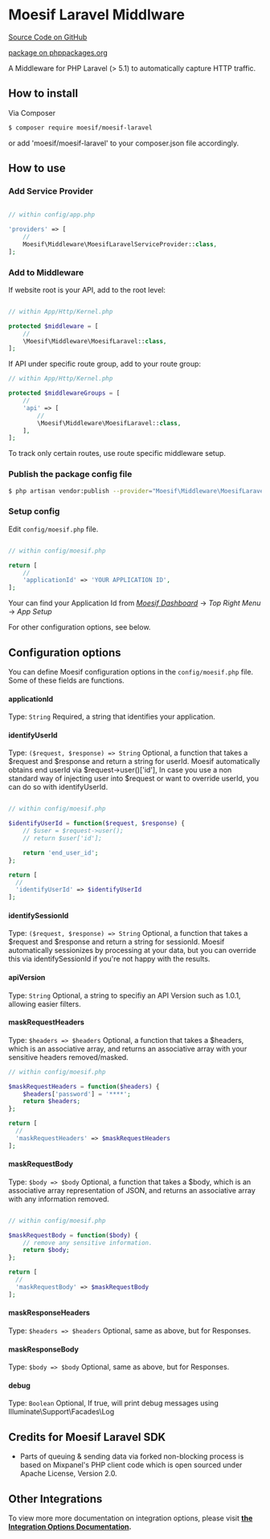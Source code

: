 # Moesif Laravel Middlware

[Source Code on GitHub](https://github.com/moesif/moesif-laravel)

[package on phppackages.org](https://phppackages.org/s/moesif%20laravel)

A Middleware for PHP Laravel (> 5.1) to automatically capture HTTP traffic.

## How to install

Via Composer

```bash
$ composer require moesif/moesif-laravel
```
or add 'moesif/moesif-laravel' to your composer.json file accordingly.

## How to use

### Add Service Provider

```php

// within config/app.php

'providers' => [
    //
    Moesif\Middleware\MoesifLaravelServiceProvider::class,
];
```

### Add to Middleware

If website root is your API, add to the root level:

```php

// within App/Http/Kernel.php

protected $middleware = [
    //
    \Moesif\Middleware\MoesifLaravel::class,
];

```

If API under specific route group, add to your route group:

```php
// within App/Http/Kernel.php

protected $middlewareGroups = [
    //
    'api' => [
        //
        \Moesif\Middleware\MoesifLaravel::class,
    ],
];
```

To track only certain routes, use route specific middleware setup.


### Publish the package config file

```bash
$ php artisan vendor:publish --provider="Moesif\Middleware\MoesifLaravelServiceProvider"
```

### Setup config

Edit `config/moesif.php` file.

```php

// within config/moesif.php

return [
    //
    'applicationId' => 'YOUR APPLICATION ID',
];
```

Your can find your Application Id from [_Moesif Dashboard_](https://www.moesif.com/) -> _Top Right Menu_ -> _App Setup_

For other configuration options, see below.

## Configuration options

You can define Moesif configuration options in the `config/moesif.php` file. Some of these fields are functions.

#### applicationId
Type: `String`
Required, a string that identifies your application.

#### identifyUserId
Type: `($request, $response) => String`
Optional, a function that takes a $request and $response and return a string for userId. Moesif automatically obtains end userId via $request->user()['id'], In case you use a non standard way of injecting user into $request or want to override userId, you can do so with identifyUserId.

```php

// within config/moesif.php

$identifyUserId = function($request, $response) {
    // $user = $request->user();
    // return $user['id'];

    return 'end_user_id';
};
```

```php
return [
  //
  'identifyUserId' => $identifyUserId
];
```

#### identifySessionId
Type: `($request, $response) => String`
Optional, a function that takes a $request and $response and return a string for sessionId. Moesif automatically sessionizes by processing at your data, but you can override this via identifySessionId if you're not happy with the results.

#### apiVersion
Type: `String`
Optional, a string to specifiy an API Version such as 1.0.1, allowing easier filters.

#### maskRequestHeaders
Type: `$headers => $headers`
Optional, a function that takes a $headers, which is an associative array, and
returns an associative array with your sensitive headers removed/masked.

```php
// within config/moesif.php

$maskRequestHeaders = function($headers) {
    $headers['password'] = '****';
    return $headers;
};

return [
  //
  'maskRequestHeaders' => $maskRequestHeaders
];
```

#### maskRequestBody
Type: `$body => $body`
Optional, a function that takes a $body, which is an associative array representation of JSON, and
returns an associative array with any information removed.

```php

// within config/moesif.php

$maskRequestBody = function($body) {
    // remove any sensitive information.
    return $body;
};

return [
  //
  'maskRequestBody' => $maskRequestBody
];
```

#### maskResponseHeaders
Type: `$headers => $headers`
Optional, same as above, but for Responses.

#### maskResponseBody
Type: `$body => $body`
Optional, same as above, but for Responses.

#### debug
Type: `Boolean`
Optional, If true, will print debug messages using Illuminate\Support\Facades\Log

## Credits for Moesif Laravel SDK

- Parts of queuing & sending data via forked non-blocking process is based on Mixpanel's PHP client code which is open sourced under Apache License, Version 2.0.

## Other Integrations

To view more more documentation on integration options, please visit __[the Integration Options Documentation](https://www.moesif.com/docs/getting-started/integration-options/).__
